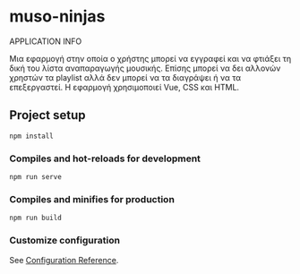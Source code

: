 # muso-ninjas

APPLICATION INFO

Μια εφαρμογή στην οποία ο χρήστης μπορεί να εγγραφεί και να φτιάξει τη δική του λίστα αναπαραγωγής μουσικής. 
Επίσης μπορεί να δει αλλονών χρηστών τα playlist αλλά δεν μπορεί να τα διαγράψει ή να τα επεξεργαστεί. 
Η εφαρμογή χρησιμοποιεί Vue, CSS και HTML.

## Project setup
```
npm install
```

### Compiles and hot-reloads for development
```
npm run serve
```

### Compiles and minifies for production
```
npm run build
```

### Customize configuration
See [Configuration Reference](https://cli.vuejs.org/config/).
